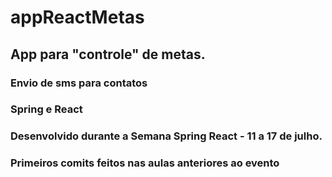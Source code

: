 # appReactMetas

## App para "controle" de metas.
### Envio de sms para contatos
### Spring e React
### Desenvolvido durante a Semana Spring React  - 11 a 17 de julho.
### Primeiros comits feitos nas aulas anteriores ao evento



